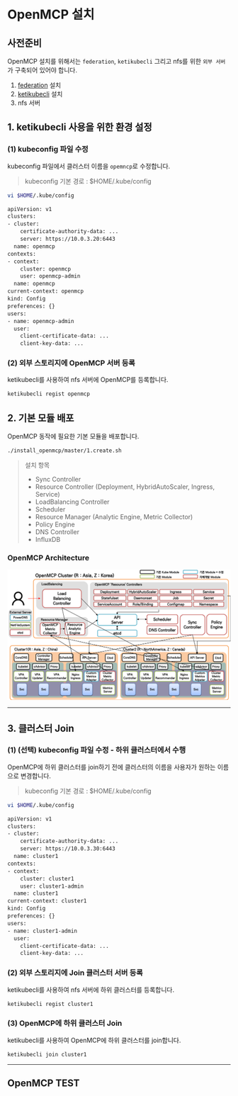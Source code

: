 # OpenMCP 설치

## 사전준비  

OpenMCP 설치를 위해서는 `federation`, `ketikubecli` 그리고 nfs를 위한 `외부 서버`가 구축되어 있어야 합니다.

1. [federation](https://github.com/kubernetes-sigs/kubefed/blob/master/docs/userguide.md) 설치
1. [ketikubecli](https://github.com/openmcp/openmcp/tree/master/ketikubecli) 설치
1. nfs 서버

## 1. ketikubecli 사용을 위한 환경 설정 

### (1) kubeconfig 파일 수정

kubeconfig 파일에서 클러스터 이름을 `opemncp`로 수정합니다.
> kubeconfig 기본 경로 : $HOME/.kube/config

```bash
vi $HOME/.kube/config
```

```bash
apiVersion: v1
clusters:
- cluster:
    certificate-authority-data: ...
    server: https://10.0.3.20:6443
  name: openmcp
contexts:
- context:
    cluster: openmcp
    user: openmcp-admin
  name: openmcp
current-context: openmcp
kind: Config
preferences: {}
users:
- name: openmcp-admin
  user:
    client-certificate-data: ...
    client-key-data: ...
```

### (2) 외부 스토리지에 OpenMCP 서버 등록
ketikubecli를 사용하여 nfs 서버에 OpenMCP를 등록합니다.
```bash
ketikubecli regist openmcp
```


## 2. 기본 모듈 배포  

OpenMCP 동작에 필요한 기본 모듈을 배포합니다.

```bash
./install_openmcp/master/1.create.sh
```
> 설치 항목
> - Sync Controller
> - Resource Controller (Deployment, HybridAutoScaler, Ingress, Service)
> - LoadBalancing Controller
> - Scheduler
> - Resource Manager (Analytic Engine, Metric Collector)
> - Policy Engine
> - DNS Controller
> - InfluxDB

### OpenMCP Architecture
![Architecture of the openmcp](/openmcp_architecture_2.png)

---

## 3. 클러스터 Join
### (1) (선택) kubeconfig 파일 수정 - 하위 클러스터에서 수행
OpenMCP에 하위 클러스터를 join하기 전에 클러스터의 이름을 사용자가 원하는 이름으로 변경합니다.
> kubeconfig 기본 경로 : $HOME/.kube/config

```bash
vi $HOME/.kube/config
```

```bash
apiVersion: v1
clusters:
- cluster:
    certificate-authority-data: ...
    server: https://10.0.3.30:6443
  name: cluster1
contexts:
- context:
    cluster: cluster1
    user: cluster1-admin
  name: cluster1
current-context: cluster1
kind: Config
preferences: {}
users:
- name: cluster1-admin
  user:
    client-certificate-data: ...
    client-key-data: ...
```

### (2) 외부 스토리지에 Join 클러스터 서버 등록
ketikubecli를 사용하여 nfs 서버에 하위 클러스터를 등록합니다.
```bash
ketikubecli regist cluster1
```

### (3) OpenMCP에 하위 클러스터 Join
ketikubecli를 사용하여 OpenMCP에 하위 클러스터를 join합니다.
```bash
ketikubecli join cluster1
```
---

## OpenMCP TEST



